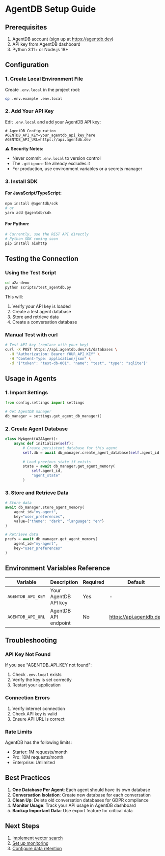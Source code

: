 # AgentDB Setup Guide

## Prerequisites

1. AgentDB account (sign up at https://agentdb.dev)
2. API key from AgentDB dashboard
3. Python 3.11+ or Node.js 18+

## Configuration

### 1. Create Local Environment File

Create `.env.local` in the project root:

```bash
cp .env.example .env.local
```

### 2. Add Your API Key

Edit `.env.local` and add your AgentDB API key:

```env
# AgentDB Configuration
AGENTDB_API_KEY=your_agentdb_api_key_here
AGENTDB_API_URL=https://api.agentdb.dev
```

⚠️ **Security Notes:**
- Never commit `.env.local` to version control
- The `.gitignore` file already excludes it
- For production, use environment variables or a secrets manager

### 3. Install SDK

#### For JavaScript/TypeScript:
```bash
npm install @agentdb/sdk
# or
yarn add @agentdb/sdk
```

#### For Python:
```bash
# Currently, use the REST API directly
# Python SDK coming soon
pip install aiohttp
```

## Testing the Connection

### Using the Test Script

```bash
cd a2a-demo
python scripts/test_agentdb.py
```

This will:
1. Verify your API key is loaded
2. Create a test agent database
3. Store and retrieve data
4. Create a conversation database

### Manual Test with curl

```bash
# Test API key (replace with your key)
curl -X POST https://api.agentdb.dev/v1/databases \
  -H "Authorization: Bearer YOUR_API_KEY" \
  -H "Content-Type: application/json" \
  -d '{"token": "test-db-001", "name": "test", "type": "sqlite"}'
```

## Usage in Agents

### 1. Import Settings

```python
from config.settings import settings

# Get AgentDB manager
db_manager = settings.get_agent_db_manager()
```

### 2. Create Agent Database

```python
class MyAgent(A2AAgent):
    async def initialize(self):
        # Create persistent database for this agent
        self.db = await db_manager.create_agent_database(self.agent_id)
        
        # Load previous state if exists
        state = await db_manager.get_agent_memory(
            self.agent_id,
            "agent_state"
        )
```

### 3. Store and Retrieve Data

```python
# Store data
await db_manager.store_agent_memory(
    agent_id="my-agent",
    key="user_preferences",
    value={"theme": "dark", "language": "en"}
)

# Retrieve data
prefs = await db_manager.get_agent_memory(
    agent_id="my-agent",
    key="user_preferences"
)
```

## Environment Variables Reference

| Variable | Description | Required | Default |
|----------|-------------|----------|---------|
| `AGENTDB_API_KEY` | Your AgentDB API key | Yes | - |
| `AGENTDB_API_URL` | AgentDB API endpoint | No | https://api.agentdb.dev |

## Troubleshooting

### API Key Not Found

If you see "AGENTDB_API_KEY not found":
1. Check `.env.local` exists
2. Verify the key is set correctly
3. Restart your application

### Connection Errors

1. Verify internet connection
2. Check API key is valid
3. Ensure API URL is correct

### Rate Limits

AgentDB has the following limits:
- Starter: 1M requests/month
- Pro: 10M requests/month
- Enterprise: Unlimited

## Best Practices

1. **One Database Per Agent**: Each agent should have its own database
2. **Conversation Isolation**: Create new database for each conversation
3. **Clean Up**: Delete old conversation databases for GDPR compliance
4. **Monitor Usage**: Track your API usage in AgentDB dashboard
5. **Backup Important Data**: Use export feature for critical data

## Next Steps

1. [Implement vector search](../architecture/agentdb-integration.md#vector-search-integration)
2. [Set up monitoring](monitoring.md)
3. [Configure data retention](data-retention.md)
